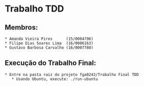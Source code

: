 # Trabalho TDD

## Membros:
	* Amanda Vieira Pires      (15/0004796) 
	* Filipe Dias Soares Lima  (16/0006163)
	* Gustavo Barbosa Carvalho (16/0007780)


## Execução do Trabalho Final:
```
* Entre na pasta raiz do projeto fga0242/Trabalho Final TDD
   * Usando Ubuntu, execute: ./run-ubuntu
```
